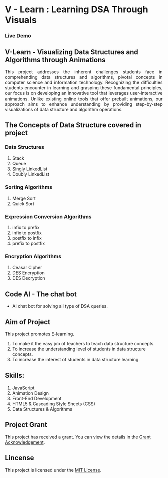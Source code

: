 # V - Learn : Learning DSA Through Visuals

### [Live Demo](https://ovuiproduction.github.io/Data-Structure-and-Algorithm-Simulation/)

## V-Learn - Visualizing Data Structures and Algorithms through Animations

<p style="text-align:justify">This project addresses the inherent challenges students face in comprehending data structures and algorithms, pivotal concepts in computer science and information technology. Recognizing the difficulties students encounter in learning and grasping these fundamental principles, our focus is on developing an innovative tool that leverages user-interactive animations. Unlike existing online tools that offer prebuilt animations, our approach aims to enhance understanding by providing step-by-step visualizations of data structure and algorithm operations.</p>

## The Concepts of Data Structure covered in project 

### Data Structures
1. Stack 
2. Queue
3. Singly LinkedList
4. Doubly LinkedList

### Sorting Algorithms
1. Merge Sort
2. Quick Sort

### Expression Conversion Algorithms
1. infix to prefix
2. infix to postfix
3. postfix to infix
4. prefix to postfix

### Encryption Algorithms
1. Ceasar Cipher
2. DES Encryption
3. DES Decryption

## Code AI - The chat bot 
- AI chat bot for solving all type of DSA queries.

## Aim of Project 

This project promotes E-learning.
1. To make it the easy job of teachers to teach data structure concepts.
2. To increase the understanding level of students in data structure concepts.
3. To increase the interest of students in data structure learning.


## Skills: 
  1. JavaScript
  2. Animation Design
  3. Front-End Development
  4. HTML5 & Cascading Style Sheets (CSS)
  5. Data Structures & Algorithms

## Project Grant

This project has received a grant. You can view the details in the [Grant Acknowledgement](https://github.com/ovuiproduction/Data-Structure-and-Algorithm-Simulation/blob/main/Project-Grant-Acknowledgement.pdf).

## Lincense
This project is licensed under the [MIT License](https://github.com/ovuiproduction/Data-Structure-and-Algorithm-Simulation/blob/main/LICENSE).
